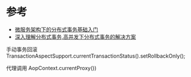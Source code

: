






# 参考
* [微服务架构下的分布式事务基础入门](https://mp.weixin.qq.com/s/iI1C3CpVvv54E3PiqwgOOg)
* [深入理解分布式事务,高并发下分布式事务的解决方案 ](http://blog.csdn.net/mine_song/article/details/64118963)

手动事务回滚 TransactionAspectSupport.currentTransactionStatus().setRollbackOnly();
    
代理调用 AopContext.currentProxy())